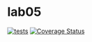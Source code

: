 # lab05
[![tests](https://github.com/Xinon4ik/lab05/actions/workflows/lab05.yml/badge.svg?branch=main)](https://github.com/Xinon4ik/lab05/actions/workflows/lab05.yml)
[![Coverage Status](https://coveralls.io/repos/github/Xinon4ik/lab05/badge.svg?branch=main)](https://coveralls.io/github/Xinon4ik/lab05?branch=main)
